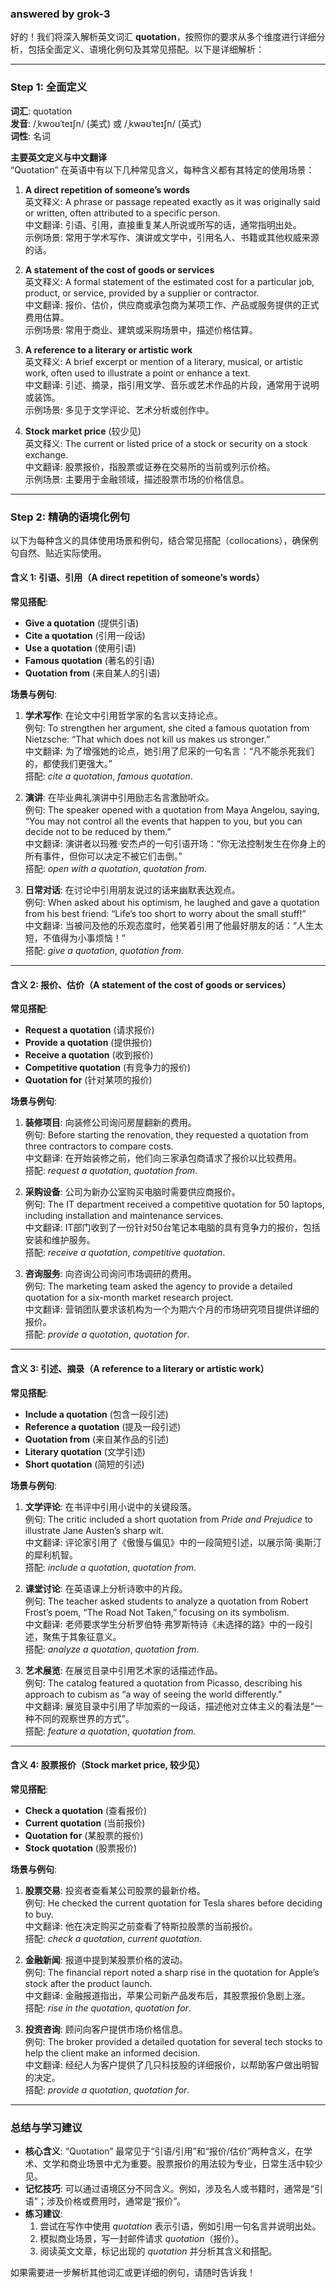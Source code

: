 ### answered by grok-3
好的！我们将深入解析英文词汇 **quotation**，按照你的要求从多个维度进行详细分析，包括全面定义、语境化例句及其常见搭配。以下是详细解析：

---

### Step 1: 全面定义

**词汇**: quotation  
**发音**: /ˌkwoʊˈteɪʃn/ (美式) 或 /ˌkwəʊˈteɪʃn/ (英式)  
**词性**: 名词

**主要英文定义与中文翻译**  
“Quotation” 在英语中有以下几种常见含义，每种含义都有其特定的使用场景：

1. **A direct repetition of someone’s words**  
   英文释义: A phrase or passage repeated exactly as it was originally said or written, often attributed to a specific person.  
   中文翻译: 引语、引用，直接重复某人所说或所写的话，通常指明出处。  
   示例场景: 常用于学术写作、演讲或文学中，引用名人、书籍或其他权威来源的话。

2. **A statement of the cost of goods or services**  
   英文释义: A formal statement of the estimated cost for a particular job, product, or service, provided by a supplier or contractor.  
   中文翻译: 报价、估价，供应商或承包商为某项工作、产品或服务提供的正式费用估算。  
   示例场景: 常用于商业、建筑或采购场景中，描述价格估算。

3. **A reference to a literary or artistic work**  
   英文释义: A brief excerpt or mention of a literary, musical, or artistic work, often used to illustrate a point or enhance a text.  
   中文翻译: 引述、摘录，指引用文学、音乐或艺术作品的片段，通常用于说明或装饰。  
   示例场景: 多见于文学评论、艺术分析或创作中。

4. **Stock market price** (较少见)  
   英文释义: The current or listed price of a stock or security on a stock exchange.  
   中文翻译: 股票报价，指股票或证券在交易所的当前或列示价格。  
   示例场景: 主要用于金融领域，描述股票市场的价格信息。

---

### Step 2: 精确的语境化例句

以下为每种含义的具体使用场景和例句，结合常见搭配（collocations），确保例句自然、贴近实际使用。

#### 含义 1: 引语、引用（A direct repetition of someone’s words）
**常见搭配**:
- **Give a quotation** (提供引语)
- **Cite a quotation** (引用一段话)
- **Use a quotation** (使用引语)
- **Famous quotation** (著名的引语)
- **Quotation from** (来自某人的引语)

**场景与例句**:
1. **学术写作**: 在论文中引用哲学家的名言以支持论点。  
   例句: To strengthen her argument, she cited a famous quotation from Nietzsche: “That which does not kill us makes us stronger.”  
   中文翻译: 为了增强她的论点，她引用了尼采的一句名言：“凡不能杀死我们的，都使我们更强大。”  
   搭配: *cite a quotation*, *famous quotation*.

2. **演讲**: 在毕业典礼演讲中引用励志名言激励听众。  
   例句: The speaker opened with a quotation from Maya Angelou, saying, “You may not control all the events that happen to you, but you can decide not to be reduced by them.”  
   中文翻译: 演讲者以玛雅·安杰卢的一句引语开场：“你无法控制发生在你身上的所有事件，但你可以决定不被它们击倒。”  
   搭配: *open with a quotation*, *quotation from*.

3. **日常对话**: 在讨论中引用朋友说过的话来幽默表达观点。  
   例句: When asked about his optimism, he laughed and gave a quotation from his best friend: “Life’s too short to worry about the small stuff!”  
   中文翻译: 当被问及他的乐观态度时，他笑着引用了他最好朋友的话：“人生太短，不值得为小事烦恼！”  
   搭配: *give a quotation*, *quotation from*.

---

#### 含义 2: 报价、估价（A statement of the cost of goods or services）
**常见搭配**:
- **Request a quotation** (请求报价)
- **Provide a quotation** (提供报价)
- **Receive a quotation** (收到报价)
- **Competitive quotation** (有竞争力的报价)
- **Quotation for** (针对某项的报价)

**场景与例句**:
1. **装修项目**: 向装修公司询问房屋翻新的费用。  
   例句: Before starting the renovation, they requested a quotation from three contractors to compare costs.  
   中文翻译: 在开始装修之前，他们向三家承包商请求了报价以比较费用。  
   搭配: *request a quotation*, *quotation from*.

2. **采购设备**: 公司为新办公室购买电脑时需要供应商报价。  
   例句: The IT department received a competitive quotation for 50 laptops, including installation and maintenance services.  
   中文翻译: IT部门收到了一份针对50台笔记本电脑的具有竞争力的报价，包括安装和维护服务。  
   搭配: *receive a quotation*, *competitive quotation*.

3. **咨询服务**: 向咨询公司询问市场调研的费用。  
   例句: The marketing team asked the agency to provide a detailed quotation for a six-month market research project.  
   中文翻译: 营销团队要求该机构为一个为期六个月的市场研究项目提供详细的报价。  
   搭配: *provide a quotation*, *quotation for*.

---

#### 含义 3: 引述、摘录（A reference to a literary or artistic work）
**常见搭配**:
- **Include a quotation** (包含一段引述)
- **Reference a quotation** (提及一段引述)
- **Quotation from** (来自某作品的引述)
- **Literary quotation** (文学引述)
- **Short quotation** (简短的引述)

**场景与例句**:
1. **文学评论**: 在书评中引用小说中的关键段落。  
   例句: The critic included a short quotation from *Pride and Prejudice* to illustrate Jane Austen’s sharp wit.  
   中文翻译: 评论家引用了《傲慢与偏见》中的一段简短引述，以展示简·奥斯汀的犀利机智。  
   搭配: *include a quotation*, *quotation from*.

2. **课堂讨论**: 在英语课上分析诗歌中的片段。  
   例句: The teacher asked students to analyze a quotation from Robert Frost’s poem, “The Road Not Taken,” focusing on its symbolism.  
   中文翻译: 老师要求学生分析罗伯特·弗罗斯特诗《未选择的路》中的一段引述，聚焦于其象征意义。  
   搭配: *analyze a quotation*, *quotation from*.

3. **艺术展览**: 在展览目录中引用艺术家的话描述作品。  
   例句: The catalog featured a quotation from Picasso, describing his approach to cubism as “a way of seeing the world differently.”  
   中文翻译: 展览目录中引用了毕加索的一段话，描述他对立体主义的看法是“一种不同的观察世界的方式”。  
   搭配: *feature a quotation*, *quotation from*.

---

#### 含义 4: 股票报价（Stock market price, 较少见）
**常见搭配**:
- **Check a quotation** (查看报价)
- **Current quotation** (当前报价)
- **Quotation for** (某股票的报价)
- **Stock quotation** (股票报价)

**场景与例句**:
1. **股票交易**: 投资者查看某公司股票的最新价格。  
   例句: He checked the current quotation for Tesla shares before deciding to buy.  
   中文翻译: 他在决定购买之前查看了特斯拉股票的当前报价。  
   搭配: *check a quotation*, *current quotation*.

2. **金融新闻**: 报道中提到某股票价格的波动。  
   例句: The financial report noted a sharp rise in the quotation for Apple’s stock after the product launch.  
   中文翻译: 金融报道指出，苹果公司新产品发布后，其股票报价急剧上涨。  
   搭配: *rise in the quotation*, *quotation for*.

3. **投资咨询**: 顾问向客户提供市场价格信息。  
   例句: The broker provided a detailed quotation for several tech stocks to help the client make an informed decision.  
   中文翻译: 经纪人为客户提供了几只科技股的详细报价，以帮助客户做出明智的决定。  
   搭配: *provide a quotation*, *quotation for*.

---

### 总结与学习建议
- **核心含义**: “Quotation” 最常见于“引语/引用”和“报价/估价”两种含义，在学术、文学和商业场景中尤为重要。股票报价的用法较为专业，日常生活中较少见。
- **记忆技巧**: 可以通过语境区分不同含义。例如，涉及名人或书籍时，通常是“引语”；涉及价格或费用时，通常是“报价”。  
- **练习建议**:  
  1. 尝试在写作中使用 *quotation* 表示引语，例如引用一句名言并说明出处。  
  2. 模拟商业场景，写一封邮件请求 *quotation*（报价）。  
  3. 阅读英文文章，标记出现的 *quotation* 并分析其含义和搭配。

如果需要进一步解析其他词汇或更详细的例句，请随时告诉我！